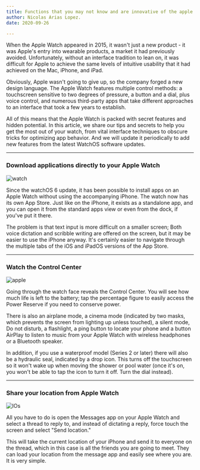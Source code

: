 ```yaml
---
title: Functions that you may not know and are innovative of the apple watch.
author: Nicolas Arias Lopez.
date: 2020-09-26

---
```



When the Apple Watch appeared in 2015, it wasn't just a new product - it was Apple's entry into wearable products, a market it had previously avoided. Unfortunately, without an interface tradition to lean on, it was difficult for Apple to achieve the same levels of intuitive usability that it had achieved on the Mac, iPhone, and iPad.

Obviously, Apple wasn't going to give up, so the company forged a new design language. The Apple Watch features multiple control methods: a touchscreen sensitive to two degrees of pressure, a button and a dial, plus voice control, and numerous third-party apps that take different approaches to an interface that took a few years to establish.

All of this means that the Apple Watch is packed with secret features and hidden potential. In this article, we share our tips and secrets to help you get the most out of your watch, from vital interface techniques to obscure tricks for optimizing app behavior. And we will update it periodically to add new features from the latest WatchOS software updates.


------


### Download applications directly to your Apple Watch


![watch](https://www.macworld.es/cmsdata/slideshow/3793993/25_apple_watch_thumb800.jpg)

Since the watchOS 6 update, it has been possible to install apps on an Apple Watch without using the accompanying iPhone. The watch now has its own App Store. Just like on the iPhone, it exists as a standalone app, and you can open it from the standard apps view or even from the dock, if you've put it there.

The problem is that text input is more difficult on a smaller screen; Both voice dictation and scribble writing are offered on the screen, but it may be easier to use the iPhone anyway. It's certainly easier to navigate through the multiple tabs of the iOS and iPadOS versions of the App Store.



-------


### Watch the Control Center

![apple](https://www.macworld.es/cmsdata/slideshow/3793993/29_apple_watch_thumb800.jpg)


Going through the watch face reveals the Control Center. You will see how much life is left to the battery; tap the percentage figure to easily access the Power Reserve if you need to conserve power.

There is also an airplane mode, a cinema mode (indicated by two masks, which prevents the screen from lighting up unless touched), a silent mode, Do not disturb, a flashlight, a ping button to locate your phone and a button AirPlay to listen to music from your Apple Watch with wireless headphones or a Bluetooth speaker.

In addition, if you use a waterproof model (Series 2 or later) there will also be a hydraulic seal, indicated by a drop icon. This turns off the touchscreen so it won't wake up when moving the shower or pool water (once it's on, you won't be able to tap the icon to turn it off. Turn the dial instead).


-------------


### Share your location from Apple Watch


![IOs](https://www.macworld.es/cmsdata/slideshow/3793993/31_apple_watch_thumb800.jpg)

All you have to do is open the Messages app on your Apple Watch and select a thread to reply to, and instead of dictating a reply, force touch the screen and select "Send location."

This will take the current location of your iPhone and send it to everyone on the thread, which in this case is all the friends you are going to meet. They can load your location from the message app and easily see where you are. It is very simple.
